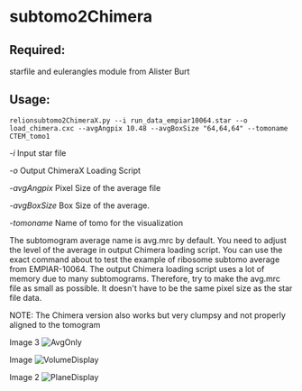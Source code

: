# subtomo2Chimera

## Required:
starfile and eulerangles module from Alister Burt

## Usage:
```
relionsubtomo2ChimeraX.py --i run_data_empiar10064.star --o load_chimera.cxc --avgAngpix 10.48 --avgBoxSize "64,64,64" --tomoname CTEM_tomo1
```

*-i* Input star file

*-o* Output ChimeraX Loading Script

*-avgAngpix* Pixel Size of the average file

*-avgBoxSize* Box Size of the average.

*-tomoname* Name of tomo for the visualization


The subtomogram average name is avg.mrc by default. You need to adjust the level of the average in output Chimera loading script. You can use the exact command about to test the example of ribosome subtomo average from EMPIAR-10064.
The output Chimera loading script uses a lot of memory due to many subtomograms. Therefore, try to make the avg.mrc file as small as possible. It doesn't have to be the same pixel size as the star file data.

NOTE: The Chimera version also works but very clumpsy and not properly aligned to the tomogram

Image 3
![AvgOnly](https://github.com/builab/subtomo2Chimera/blob/main/image4.png?raw=true)

Image
![VolumeDisplay](https://github.com/builab/subtomo2Chimera/blob/main/image2.png?raw=true)

Image 2
![PlaneDisplay](https://github.com/builab/subtomo2Chimera/blob/main/image3.png?raw=true)




